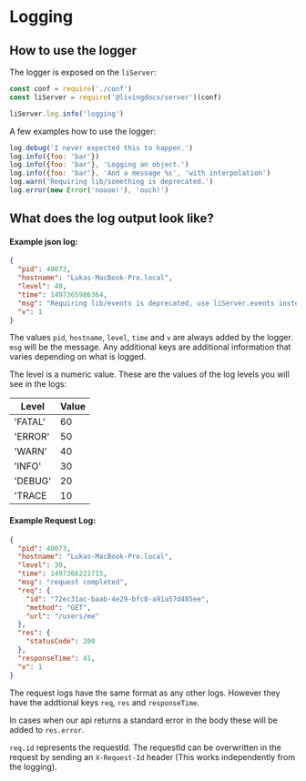 # Logging

## How to use the logger

The logger is exposed on the `liServer`:
```js
const conf = require('./conf')
const liServer = require('@livingdocs/server')(conf)

liServer.log.info('logging')
```

A few examples how to use the logger:
```js
log.debug('I never expected this to happen.')
log.info({foo: 'bar'})
log.info({foo: 'bar'}, 'Logging an object.')
log.info({foo: 'bar'}, 'And a message %s', 'with interpolation')
log.warn('Requiring lib/something is deprecated.')
log.error(new Error('noooo!'), 'ouch!')
```


## What does the log output look like?

#### Example json log:

```json
{
  "pid": 40073,
  "hostname": "Lukas-MacBook-Pro.local",
  "level": 40,
  "time": 1497365986364,
  "msg": "Requiring lib/events is deprecated, use liServer.events instead",
  "v": 1
}
```

The values `pid`, `hostname`, `level`, `time` and `v` are always added by the logger.
`msg` will be the message. Any additional keys are additional information that varies
depending on what is logged.

The level is a numeric value.
These are the values of the log levels you will see in the logs:

Level   | Value  
--------|-------
'FATAL' | 60
'ERROR' | 50
'WARN'  | 40
'INFO'  | 30
'DEBUG' | 20
'TRACE  | 10


#### Example Request Log:

```json
{
  "pid": 40073,
  "hostname": "Lukas-MacBook-Pro.local",
  "level": 30,
  "time": 1497366221715,
  "msg": "request completed",
  "req": {
    "id": "72ec31ac-baab-4e29-bfc0-a91a57d485ee",
    "method": "GET",
    "url": "/users/me"
  },
  "res": {
    "statusCode": 200
  },
  "responseTime": 41,
  "v": 1
}
```

The request logs have the same format as any other logs.
However they have the addtional keys `req`, `res` and `responseTime`.

In cases when our api returns a standard error in the body these will be
added to `res.error`.

`req.id` represents the requestId. The requestId can be overwritten in the request by
sending an `X-Request-Id` header (This works independently from the logging).

